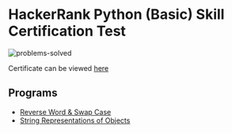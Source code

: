 # HackerRank Python (Basic) Skill Certification Test 

![problems-solved](https://img.shields.io/badge/Problems%20Solved-2/2-1abc9c.svg)
 
Certificate can be viewed [here](https://www.hackerrank.com/certificates/)

## Programs 
- [Reverse Word & Swap Case](reverse-word-and-swap-case.py)
- [String Representations of Objects](string-representation-of-objects.py)
